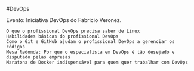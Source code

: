 #DevOps

Evento: Iniciativa DevOps do Fabricio Veronez.


    O que o profissional DevOps precisa saber de Linux
    Habilidades básicas do profissional DevOps
    Como o Git e GitHub ajudam o profissional DevOps a gerenciar os códigos
    Mesa Redonda: Por que o especialista em DevOps é tão desejado e disputado pelas empresas
    Maratona de Docker indispensável para quem quer trabalhar com DevOps

